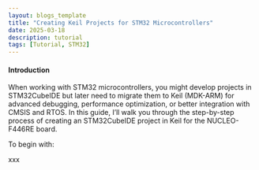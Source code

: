 ```yaml
---
layout: blogs_template
title: "Creating Keil Projects for STM32 Microcontrollers"
date: 2025-03-18
description: tutorial
tags: [Tutorial, STM32]
---
```

#### Introduction

When working with STM32 microcontrollers, you might develop projects in STM32CubeIDE but later need to migrate them to Keil (MDK-ARM) for advanced debugging, performance optimization, or better integration with CMSIS and RTOS. In this guide, I’ll walk you through the step-by-step process of creating an STM32CubeIDE project in Keil for the NUCLEO-F446RE board.

To begin with:

xxx
